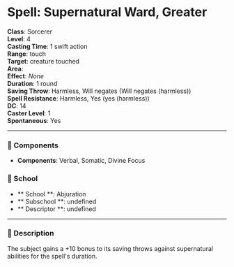 
# Spell: Supernatural Ward, Greater
**Class**: Sorcerer  
**Level**: 4  
**Casting Time**: 1 swift action  
**Range**: touch  
**Target**: creature touched  
**Area**:   
**Effect**: _None_  
**Duration**: 1 round  
**Saving Throw**: Harmless, Will negates (Will negates (harmless))  
**Spell Resistance**: Harmless, Yes (yes (harmless))  
**DC**: 14  
**Caster Level**: 1  
**Spontaneous**: Yes

---

### 🔮 Components
- **Components**: Verbal, Somatic, Divine Focus

### 🏫 School
- ** School **: Abjuration
- ** Subschool **: undefined
- ** Descriptor **: undefined
---

### 📜 Description
The subject gains a +10 bonus to its saving throws against supernatural abilities for the spell's duration.
